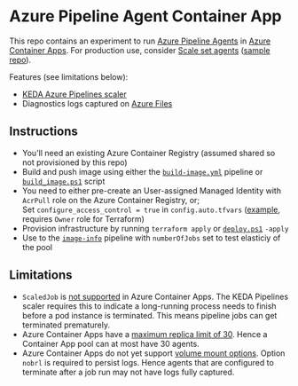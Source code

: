 # Azure Pipeline Agent Container App
This repo contains an experiment to run [Azure Pipeline Agents](https://learn.microsoft.com/azure/devops/pipelines/agents/docker?view=azure-devops) in [Azure Container Apps](https://azure.microsoft.com/products/container-apps). For production use, consider [Scale set agents](https://learn.microsoft.com/en-us/azure/devops/pipelines/agents/scale-set-agents?view=azure-devops) ([sample repo](https://github.com/geekzter/azure-pipeline-agents)).

Features (see limitations below):
- [KEDA Azure Pipelines scaler](https://keda.sh/docs/scalers/azure-pipelines/)
- Diagnostics logs captured on [Azure Files](https://azure.microsoft.com/en-us/products/storage/files/)

## Instructions
- You'll need an existing Azure Container Registry (assumed shared so not provisioned by this repo)
- Build and push image using either the [`build-image.yml`](./pipelines/build-image.yml) pipeline or [`build_image.ps1`](./scripts/build_image.ps1) script
- You need to either pre-create an User-assigned Managed Identity with `AcrPull` role on the Azure Container Registry, or;   
Set `configure_access_control = true` in `config.auto.tfvars` ([example](./terraform/config.auto.tfvars.example), requires `Owner` role for Terraform)
- Provision infrastructure by running `terraform apply` or [`deploy.ps1`](./scripts/deploy.ps1) `-apply`
- Use to the [`image-info`](./pipelines/image-info.yml) pipeline with `numberOfJobs` set to test elasticiy of the pool

## Limitations
- `ScaledJob` is [not supported](https://github.com/microsoft/azure-container-apps/issues/24) in Azure Container Apps. The KEDA Pipelines scaler requires this to indicate a long-running process needs to finish before a pod instance is terminated. This means pipeline jobs can get terminated prematurely.
- Azure Container Apps have a [maximum replica limit of 30](https://learn.microsoft.com/en-us/azure/container-apps/scale-app). Hence a Container App pool can at most have 30 agents.
- Azure Container Apps do not yet support [volume mount options](https://github.com/microsoft/azure-container-apps/issues/520). Option `nobrl` is required to persist logs. Hence agents that are configured to terminate after a job run may not have logs fully captured.